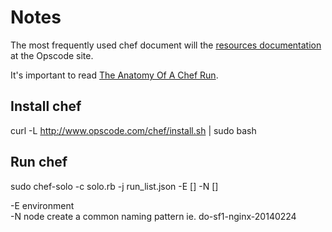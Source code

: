 # Notes

The most frequently used chef document will the [resources documentation][1]
at the Opscode site.

It's important to read [The Anatomy Of A Chef Run][2].

## Install chef

curl -L http://www.opscode.com/chef/install.sh | sudo bash

## Run chef

sudo chef-solo -c solo.rb -j run_list.json -E [] -N []

-E environment  
-N node create a common naming pattern ie. do-sf1-nginx-20140224  

[1]: http://docs.opscode.com/chef/resources.html
[2]: #
